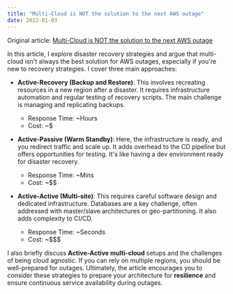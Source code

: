 ```yaml
---
title: "Multi-Cloud is NOT the solution to the next AWS outage"
date: 2022-01-03
---
```


Original article: [Multi-Cloud is NOT the solution to the next AWS outage](https://faun.pub/multi-cloud-is-not-the-solution-to-the-next-aws-outage-bb41c0b14573)

In this article, I explore disaster recovery strategies and argue that multi-cloud isn't always the best solution for AWS outages, especially if you're new to recovery strategies. I cover three main approaches:

*   **Active-Recovery (Backup and Restore)**: This involves recreating resources in a new region after a disaster. It requires infrastructure automation and regular testing of recovery scripts. The main challenge is managing and replicating backups.
    *   Response Time: ~Hours
    *   Cost: ~$

*   **Active-Passive (Warm Standby)**: Here, the infrastructure is ready, and you redirect traffic and scale up. It adds overhead to the CD pipeline but offers opportunities for testing. It's like having a dev environment ready for disaster recovery.
    *   Response Time: ~Mins
    *   Cost: ~$$

*   **Active-Active (Multi-site)**: This requires careful software design and dedicated infrastructure. Databases are a key challenge, often addressed with master/slave architectures or geo-partitioning. It also adds complexity to CI/CD.
    *   Response Time: ~Seconds
    *   Cost: ~$$$

I also briefly discuss **Active-Active multi-cloud** setups and the challenges of being cloud agnostic. If you can rely on multiple regions, you should be well-prepared for outages. Ultimately, the article encourages you to consider these strategies to prepare your architecture for **resilience** and ensure continuous service availability during outages. 